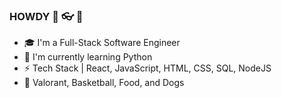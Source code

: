 ### HOWDY :metal: :eyeglasses: :metal:
- :mortar_board: I'm a Full-Stack Software Engineer
- :microscope: I'm currently learning Python
- :zap: Tech Stack | React, JavaScript, HTML, CSS, SQL, NodeJS
- :purple_heart: Valorant, Basketball, Food, and Dogs


<!--
**nhoang1122/nhoang1122** is a ✨ _special_ ✨ repository because its `README.md` (this file) appears on your GitHub profile.

Here are some ideas to get you started:

- 🔭 I’m currently working on ...
- 🌱 I’m currently learning ...
- 👯 I’m looking to collaborate on ...
- 🤔 I’m looking for help with ...
- 💬 Ask me about ...
- 📫 How to reach me: ...
- 😄 Pronouns: ...
- ⚡ Fun fact: ...
-->

